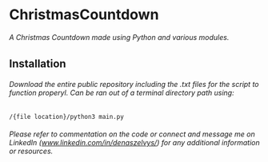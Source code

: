 # ChristmasCountdown

###### A Christmas Countdown made using Python and various modules. 

## Installation

###### Download the entire public repository including the .txt files for the script to function properyl. Can be ran out of a terminal directory path using:
```
/{file location}/python3 main.py
```

###### Please refer to commentation on the code or connect and message me on LinkedIn (www.linkedin.com/in/denaszelvys/) for any additional information or resources. 
